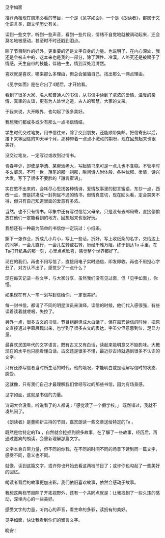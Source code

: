 见字如面

推荐两档现在周末必看的节目，一个是《见字如面》，一个是《朗读者》，都属于文化语言类，跟文学历史有关。

读到一些文字，听到一些声音，看到一些片段，情绪不自觉地就被调动起来，还会莫名地被感动，甚至时不时还戳到泪点。

除了节目制作的好外，更重要的还是文字自身的力量。也说明了，在内心深处，我还是会被击中的，这本来也是我的一部分，除了理性、冷漠，人终究还是被赋予了情感，天生自带的技能，伴随一生，情到深处泪潸然。

喜欢就是喜欢，哪来那么多理由，但总会骗骗自己，找出那么一两点理由。

《见字如面》是在它出了4期后，才开始看。

看到了很多大家、名人和普通人的书信，从书信中读到了浓浓的爱情、温暖的亲情、真挚的友谊，更有为人处世之道，古人的智慧，大家的文采。

于我来说，大开眼界，也勾起了很多美好。

我想我们都或多或少有那么一点书信情结。

学生时代交过笔友，用书信往来，除了交到朋友，还能顺带集邮。把信寄出以后，接下来等回信的10天半个月，那种带着一点点小激动的期盼，现在回想起来也很美好。

没交过笔友，一定写过或收到过情书。

青春年少，即使是学渣、某帮派老大，写起情书来可是一点儿也不含糊。不管平时多么威风，不可一世，落笔的那一刹那，瞬间诗人附体般，各种忧郁、柔情，诗兴大发，写下了很多不要脸的「甜言蜜语」。

实在憋不出来的，会耗尽心思找各种情诗，爱情故事里的甜言蜜语，东抄一点，西改一点，愣是拼凑成一封狗屁不通的情书，但情真意切，现在回头看，定会哭笑不得，但只有自己知道里面的爱意有多浓。

当然，也不只有情书。印象中还有写过信给父母亲，只是没有去邮局寄，直接偷偷放在他们一定能看到的地方，回想起来也很好玩。

我想还有一种最为简单的书信你一定玩过：小纸条。

撕下一张作业，折成几小片小，写上一些话，折好，写上收纸条的名字，交给边上的同学，一会儿直行，一会儿左转或右转，历经千难万阻，终于到达Ta 手里，在Ta打开纸条的那一刻，心里点点欣喜，感觉整个世界都好了。

现在的我们，再也不用写信了，直接用电子实时通信，即发即收。再也不用担心字丑了，对方认不出了。感觉少了一点什么？

现在每天记录一些文字，与大家分享，虽然我们没有见过面，但「见字如面」，你懂。

如果现在有人一笔一划写封信给你，一定很美好。

每一封书信，都请了不同的明星演员来演绎，读信的时候，他们代入感很强，有些读着读着就哽咽，失控了。

另外一点，很多古文的书信，节目组翻译成大白话了，但在嘉宾读信的时候，把原文直接通过字幕展现出来，也学到了很多古文的表达，字虽少但意思到位，足显力量。

最喜欢民国年代的文字语言，既有古文又有白话，读起来能明意又不缺韵味。大概现在的水平也只能看懂白话，古文还是很多不懂，最近抄古诗就遇到很多不认识的文字。

只有还原写信者当时所生活的时代，他的境况，才能明白或是理解写信时的状态、感受。

这就像，只有我们自己才最理解我们曾经写过的那些书信，因为有场景感。

见字如面，这就是书信的力量。

诗词大会没看，听说看了的人都说：「感觉读了一个假学校。」
既然错过，我就不凑热闹了。

《朗读者》是董卿新主持的节目，嘉宾朗读一些文章送给特定的Ta 。

既然是给特定的Ta ，自然就会挖掘到很多故事，在了解了一些故事，经历后，再通过嘉宾的朗读，会重新理解那篇文字。

文字本身自带力量，但不同的你我，在不同的时间不同的场景下读到同一篇文字，感受不同，意义也不同。

就像，读到这篇文字，或许你也开始去看这两档节目了；或许你也勾起了一些美好的回忆。

朗读者背后的故事更加出彩，我们依旧喜欢故事，依然会感动于故事。

我想这两档节目除了开拓视野外，还有一个共同点就是：让我找到了一些久违的感动，深埋内心的一些美好。

感受文字的力量，听内心的声音，看生命的多彩，读拥有的美好。

见字如面，快让我看到你们的留言文字。

晚安！